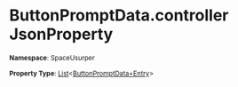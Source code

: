 # ButtonPromptData.controller JsonProperty

<small>**Namespace**: SpaceUsurper</small>

<small>**Property Type**: [List](https://docs.microsoft.com/en-us/dotnet/api/system.collections.generic.list-1?view=netframework-4.5)&lt;[ButtonPromptData+Entry](../ButtonPromptData+Entry.md)&gt;</small>

